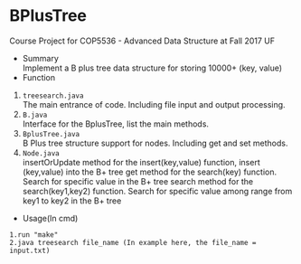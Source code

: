# BPlusTree
Course Project for COP5536 - Advanced Data Structure at Fall 2017 UF
- Summary<br>
Implement a B plus tree data structure for storing 10000+ (key, value)
- Function<br>
1. `treesearch.java`<br>
The main entrance of code. Including file input and output processing.
2. `B.java`<br>
Interface for the BplusTree, list the main methods.
3. `BplusTree.java`<br> 
B Plus tree structure support for nodes. Including get and set methods.
4. `Node.java` <br>
insertOrUpdate method for the insert(key,value) function, insert (key,value) into the B+ tree
get method for the search(key) function. Search for specific value in the B+ tree
search method for the search(key1,key2) function. Search for specific value among range from key1 to key2 in the B+ tree
- Usage(In cmd)
```
1.run "make"
2.java treesearch file_name (In example here, the file_name = input.txt)
```
